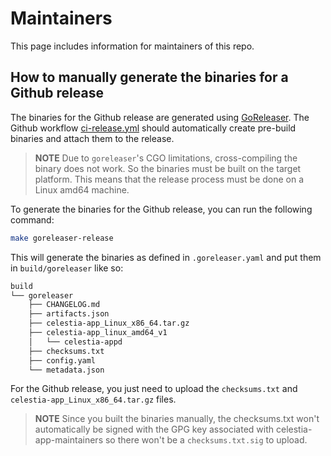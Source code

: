 # Maintainers

This page includes information for maintainers of this repo.

## How to manually generate the binaries for a Github release

The binaries for the Github release are generated using [GoReleaser](https://goreleaser.com/). The Github workflow [ci-release.yml](./.github/workflows/ci-release.yml) should automatically create pre-build binaries and attach them to the release.

> **NOTE** Due to `goreleaser`'s CGO limitations, cross-compiling the binary does not work. So the binaries must be built on the target platform. This means that the release process must be done on a Linux amd64 machine.

To generate the binaries for the Github release, you can run the following command:

```sh
make goreleaser-release
```

This will generate the binaries as defined in `.goreleaser.yaml` and put them in `build/goreleaser` like so:

```sh
build
└── goreleaser
    ├── CHANGELOG.md
    ├── artifacts.json
    ├── celestia-app_Linux_x86_64.tar.gz
    ├── celestia-app_linux_amd64_v1
    │   └── celestia-appd
    ├── checksums.txt
    ├── config.yaml
    └── metadata.json
```

For the Github release, you just need to upload the `checksums.txt` and `celestia-app_Linux_x86_64.tar.gz` files.

> **NOTE** Since you built the binaries manually, the checksums.txt won't automatically be signed with the GPG key associated with celestia-app-maintainers so there won't be a `checksums.txt.sig` to upload.
